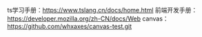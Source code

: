 ts学习手册：https://www.tslang.cn/docs/home.html
前端开发手册：https://developer.mozilla.org/zh-CN/docs/Web
canvas：https://github.com/whxaxes/canvas-test.git
